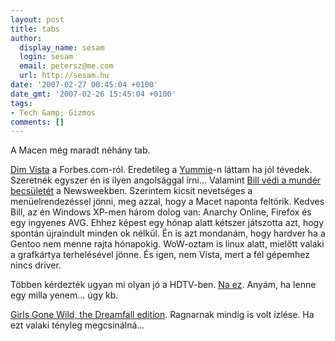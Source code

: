 ```yaml
---
layout: post
title: tabs
author:
  display_name: sesam
  login: sesam
  email: petersz@me.com
  url: http://sesam.hu
date: '2007-02-27 00:45:04 +0100'
date_gmt: '2007-02-26 15:45:04 +0100'
tags:
- Tech &amp; Gizmos
comments: []
---
```


A Macen még maradt néhány tab.

[Dim Vista](http://www.forbes.com/free_forbes/2007/0226/050.html) a Forbes.com-ról. Eredetileg a [Yummie](http://yummie.hu)-n láttam ha jól tévedek. Szeretnék egyszer én is ilyen angolsággal írni... Valamint [Bill védi a mundér becsületét](http://yummie.hu) a Newsweekben. Szerintem kicsit nevetséges a menüelrendezéssel jönni, meg azzal, hogy a Macet naponta feltörik. Kedves Bill, az én Windows XP-men három dolog van: Anarchy Online, Firefox és egy ingyenes AVG. Ehhez képest egy hónap alatt kétszer játszotta azt, hogy spontán újraindult minden ok nélkül. Én is azt mondanám, hogy hardver ha a Gentoo nem menne rajta hónapokig. WoW-oztam is linux alatt, mielőtt valaki a grafkártya terhelésével jönne. És igen, nem Vista, mert a fél gépemhez nincs driver.

Többen kérdezték ugyan mi olyan jó a HDTV-ben. [Na ez](http://www.cornbread.org/FOTRCompare). Anyám, ha lenne egy milla yenem... úgy kb.

[Girls Gone Wild, the Dreamfall edition](http://ragnartornquist.com/?p=287). Ragnarnak mindig is volt ízlése. Ha ezt valaki tényleg megcsinálná...
